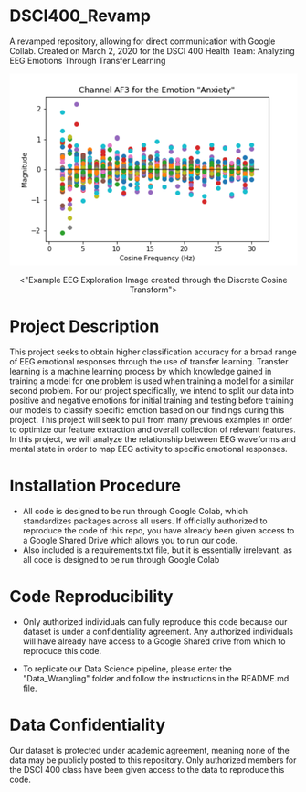 # DSCI400_Revamp
A revamped repository, allowing for direct communication with Google Collab.
Created on March 2, 2020 for the DSCI 400 Health Team: Analyzing EEG Emotions Through Transfer Learning  


<p align="center">
  <img src=DCTExplorationImage.png width="700" title="DCT Exploration Image">
</p>
<p align="center">
  <"Example EEG Exploration Image created through the Discrete Cosine Transform">
</p>

# Project Description
This project seeks to obtain higher classification accuracy for a broad range of EEG emotional responses through the use of transfer learning. Transfer learning is a machine learning process by which knowledge gained in training a model for one problem is used when training a model for a similar second problem. For our project specifically, we intend to split our data into positive and negative emotions for initial training and testing before training our models to classify specific emotion based on our findings during this project. This project will seek to pull from many previous examples in order to optimize our feature extraction and overall collection of relevant features. In this project, we will analyze the relationship between EEG waveforms and mental state in order to map EEG activity to specific emotional responses. 


# Installation Procedure
* All code is designed to be run through Google Colab, which standardizes packages across all users. If officially authorized to reproduce the code of this repo, you have already been given access to a Google Shared Drive which allows you to run our code.
* Also included is a requirements.txt file, but it is essentially irrelevant, as all code is designed to be run through Google Colab

# Code Reproducibility
* Only authorized individuals can fully reproduce this code because our dataset is under a confidentiality agreement. Any authorized individuals will have already have access to a Google Shared drive from which to reproduce this code.

* To replicate our Data Science pipeline, please enter the "Data_Wrangling" folder
and follow the instructions in the README.md file.


# Data Confidentiality
Our dataset is protected under academic agreement, meaning none of the data may be publicly posted to this repository. Only authorized members for the DSCI 400 class have been given access to the data to reproduce this code. 

